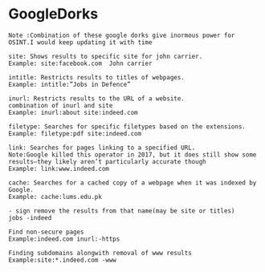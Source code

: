 # GoogleDorks
    Note :Combination of these google dorks give inormous power for OSINT.I would keep updating it with time
    
    site: Shows results to specific site for john carrier. 
    Example: site:facebook.com  John carrier

    intitle: Restricts results to titles of webpages. 
    Example: intitle:”Jobs in Defence”

    inurl: Restricts results to the URL of a website. 
    combination of inurl and site
    Example: inurl:about site:indeed.com

    filetype: Searches for specific filetypes based on the extensions.
    Example: filetype:pdf site:indeed.com

    link: Searches for pages linking to a specified URL.
    Note:Google killed this operator in 2017, but it does still show some results—they likely aren’t particularly accurate though
    Example: link:www.indeed.com

    cache: Searches for a cached copy of a webpage when it was indexed by Google. 
    Example: cache:lums.edu.pk
    
    - sign remove the results from that name(may be site or titles)
    jobs -indeed
    
    Find non-secure pages
    Example:indeed.com inurl:-https
    
    Finding subdomains alongwith removal of www results
    Example:site:*.indeed.com -www
